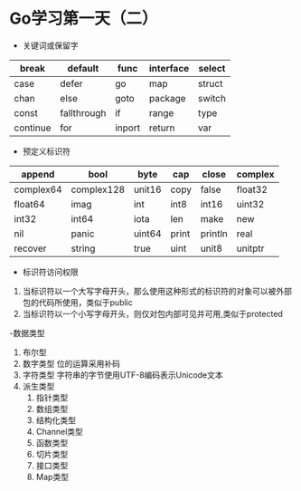 # Go学习第一天（二）

- 关键词或保留字

break | default | func | interface | select
---|---|---|---|---
case | defer | go | map | struct
chan | else | goto | package | switch
const | fallthrough | if | range | type
continue | for | inport | return | var

- 预定义标识符

append | bool | byte | cap | close | complex
---|---|---|---|---|---
complex64 | complex128 | unit16 | copy | false | float32
float64 | imag | int | int8 | int16 | uint32
int32 | int64 | iota | len | make | new
nil | panic | uint64 | print | println | real
recover | string | true | uint | unit8 | unitptr

- 标识符访问权限
1. 当标识符以一个大写字母开头，那么使用这种形式的标识符的对象可以被外部包的代码所使用，类似于public
2. 当标识符以一个小写字母开头，则仅对包内部可见并可用,类似于protected


-数据类型
1. 布尔型
2. 数字类型 位的运算采用补码
3. 字符类型 字符串的字节使用UTF-8编码表示Unicode文本
4. 派生类型
    1. 指针类型
    2. 数组类型
    3. 结构化类型
    4. Channel类型
    5. 函数类型
    6. 切片类型
    7. 接口类型
    8. Map类型
